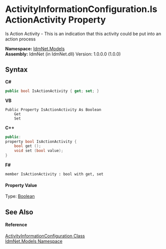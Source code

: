 # ActivityInformationConfiguration.IsActionActivity Property 
 

Is Action Activity - This is an indication that this activity could be put into an action process

**Namespace:**&nbsp;<a href="N_IdmNet_Models">IdmNet.Models</a><br />**Assembly:**&nbsp;IdmNet (in IdmNet.dll) Version: 1.0.0.0 (1.0.0)

## Syntax

**C#**<br />
``` C#
public bool IsActionActivity { get; set; }
```

**VB**<br />
``` VB
Public Property IsActionActivity As Boolean
	Get
	Set
```

**C++**<br />
``` C++
public:
property bool IsActionActivity {
	bool get ();
	void set (bool value);
}
```

**F#**<br />
``` F#
member IsActionActivity : bool with get, set

```


#### Property Value
Type: <a href="http://msdn2.microsoft.com/en-us/library/a28wyd50" target="_blank">Boolean</a>

## See Also


#### Reference
<a href="T_IdmNet_Models_ActivityInformationConfiguration">ActivityInformationConfiguration Class</a><br /><a href="N_IdmNet_Models">IdmNet.Models Namespace</a><br />